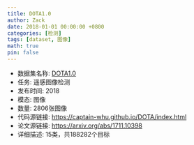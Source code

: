 ```yaml
---
title: DOTA1.0
author: Zack
date: 2018-01-01 00:00:00 +0800
categories: [检测]
tags: [dataset, 图像]
math: true
pin: false
---
```

- 数据集名称: [DOTA1.0](https://captain-whu.github.io/DOTA/index.html)
- 任务: 遥感图像检测
- 发布时间: 2018
- 模态: 图像
- 数量: 2806张图像
- 代码源链接: https://captain-whu.github.io/DOTA/index.html
- 论文源链接: https://arxiv.org/abs/1711.10398
- 详细描述: 15类，共188282个目标
